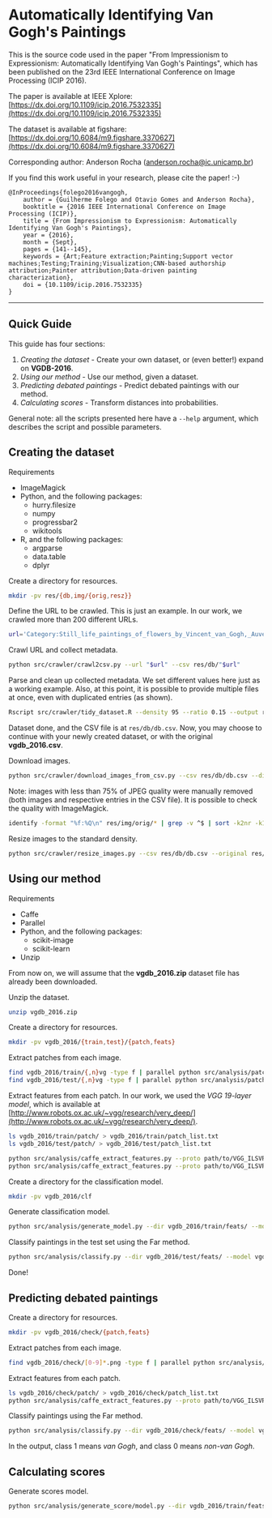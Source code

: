 # Automatically Identifying Van Gogh's Paintings

This is the source code used in the paper
"From Impressionism to Expressionism: Automatically
Identifying Van Gogh's Paintings", which has been
published on the 23rd IEEE International Conference
on Image Processing (ICIP 2016).

The paper is available at IEEE Xplore:
[https://dx.doi.org/10.1109/icip.2016.7532335](https://dx.doi.org/10.1109/icip.2016.7532335)

The dataset is available at figshare:
[https://dx.doi.org/10.6084/m9.figshare.3370627](https://dx.doi.org/10.6084/m9.figshare.3370627)

Corresponding author:
Anderson Rocha ([anderson.rocha@ic.unicamp.br](mailto:anderson.rocha@ic.unicamp.br))


If you find this work useful in your research, please cite the paper!  :-)

```
@InProceedings{folego2016vangogh,
    author = {Guilherme Folego and Otavio Gomes and Anderson Rocha},
    booktitle = {2016 IEEE International Conference on Image Processing (ICIP)},
    title = {From Impressionism to Expressionism: Automatically Identifying Van Gogh's Paintings},
    year = {2016},
    month = {Sept},
    pages = {141--145},
    keywords = {Art;Feature extraction;Painting;Support vector machines;Testing;Training;Visualization;CNN-based authorship attribution;Painter attribution;Data-driven painting characterization},
    doi = {10.1109/icip.2016.7532335}
}
```


---

## Quick Guide

This guide has four sections:

1. *Creating the dataset* - Create your own dataset, or (even better!) expand on **VGDB-2016**.
2. *Using our method* - Use our method, given a dataset.
3. *Predicting debated paintings* - Predict debated paintings with our method.
4. *Calculating scores* - Transform distances into probabilities.


General note: all the scripts presented here have a `--help` argument,
which describes the script and possible parameters.


## Creating the dataset

Requirements

- ImageMagick
- Python, and the following packages:
    - hurry.filesize
    - numpy
    - progressbar2
    - wikitools
- R, and the following packages:
    - argparse
    - data.table
    - dplyr


Create a directory for resources.
```bash
mkdir -pv res/{db,img/{orig,resz}}
```

Define the URL to be crawled. This is just an example. In our work, we crawled more than 200 different URLs.
```bash
url='Category:Still_life_paintings_of_flowers_by_Vincent_van_Gogh,_Auvers_1890'
```

Crawl URL and collect metadata.
```bash
python src/crawler/crawl2csv.py --url "$url" --csv res/db/"$url"
```

Parse and clean up collected metadata.
We set different values here just as a working example.
Also, at this point, it is possible to provide multiple files at once, even with duplicated entries (as shown).
```bash
Rscript src/crawler/tidy_dataset.R --density 95 --ratio 0.15 --output res/db/db.csv res/db/"$url" res/db/"$url"
```

Dataset done, and the CSV file is at `res/db/db.csv`.
Now, you may choose to continue with your newly created dataset, or with the original **vgdb_2016.csv**.


Download images.
```bash
python src/crawler/download_images_from_csv.py --csv res/db/db.csv --directory res/img/orig/
```
Note: images with less than 75% of JPEG quality were manually removed
(both images and respective entries in the CSV file).
It is possible to check the quality with ImageMagick.

```bash
identify -format "%f:%Q\n" res/img/orig/* | grep -v ^$ | sort -k2nr -k1 -t:
```


Resize images to the standard density.
```bash
python src/crawler/resize_images.py --csv res/db/db.csv --original res/img/orig/ --resized res/img/resz/
```


## Using our method

Requirements

- Caffe
- Parallel
- Python, and the following packages:
    - scikit-image
    - scikit-learn
- Unzip


From now on, we will assume that the **vgdb_2016.zip** dataset file has already been downloaded.

Unzip the dataset.
```bash
unzip vgdb_2016.zip
```

Create a directory for resources.
```bash
mkdir -pv vgdb_2016/{train,test}/{patch,feats}
```

Extract patches from each image.
```bash
find vgdb_2016/train/{,n}vg -type f | parallel python src/analysis/patch_extraction.py --image {} --dir vgdb_2016/train/patch/
find vgdb_2016/test/{,n}vg -type f | parallel python src/analysis/patch_extraction.py --image {} --dir vgdb_2016/test/patch/
```

Extract features from each patch.
In our work, we used the *VGG 19-layer model*, which is available at [http://www.robots.ox.ac.uk/~vgg/research/very_deep/](http://www.robots.ox.ac.uk/~vgg/research/very_deep/).
```bash
ls vgdb_2016/train/patch/ > vgdb_2016/train/patch_list.txt
ls vgdb_2016/test/patch/ > vgdb_2016/test/patch_list.txt

python src/analysis/caffe_extract_features.py --proto path/to/VGG_ILSVRC_19_layers_deploy.prototxt --model path/to/VGG_ILSVRC_19_layers.caffemodel --list vgdb_2016/train/patch_list.txt --input vgdb_2016/train/patch/ --output vgdb_2016/train/feats/
python src/analysis/caffe_extract_features.py --proto path/to/VGG_ILSVRC_19_layers_deploy.prototxt --model path/to/VGG_ILSVRC_19_layers.caffemodel --list vgdb_2016/test/patch_list.txt --input vgdb_2016/test/patch/ --output vgdb_2016/test/feats/
```

Create a directory for the classification model.
```bash
mkdir -pv vgdb_2016/clf
```

Generate classification model.
```bash
python src/analysis/generate_model.py --dir vgdb_2016/train/feats/ --model vgdb_2016/clf/model.pkl
```

Classify paintings in the test set using the Far method.
```bash
python src/analysis/classify.py --dir vgdb_2016/test/feats/ --model vgdb_2016/clf/model.pkl --aggregation far --gtruth
```

Done!


## Predicting debated paintings

Create a directory for resources.
```bash
mkdir -pv vgdb_2016/check/{patch,feats}
```

Extract patches from each image.
```bash
find vgdb_2016/check/[0-9]*.png -type f | parallel python src/analysis/patch_extraction.py --image {} --dir vgdb_2016/check/patch/
```

Extract features from each patch.
```bash
ls vgdb_2016/check/patch/ > vgdb_2016/check/patch_list.txt
python src/analysis/caffe_extract_features.py --proto path/to/VGG_ILSVRC_19_layers_deploy.prototxt --model path/to/VGG_ILSVRC_19_layers.caffemodel --list vgdb_2016/check/patch_list.txt --input vgdb_2016/check/patch/ --output vgdb_2016/check/feats/
```

Classify paintings using the Far method.
```bash
python src/analysis/classify.py --dir vgdb_2016/check/feats/ --model vgdb_2016/clf/model.pkl --aggregation far
```

In the output, class 1 means *van Gogh*, and class 0 means *non-van Gogh*.


## Calculating scores

Generate scores  model.
```bash
python src/analysis/generate_score/model.py --dir vgdb_2016/train/feats/ --model vgdb_2016/clf/model.pkl --score vgdb_2016/clf/score.pkl
```

